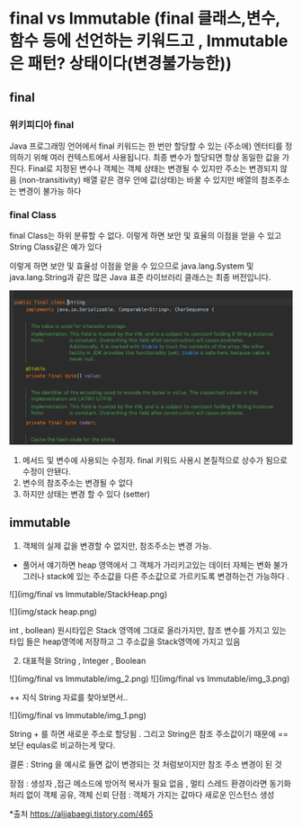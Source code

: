
# final vs Immutable (final 클래스,변수,함수 등에 선언하는  키워드고  , Immutable은 패턴? 상태이다(변경불가능한))
## final 


### 위키피디아 final


Java 프로그래밍 언어에서 final 키워드는 한 번만 할당할 수 있는 (주소에)
엔터티를 정의하기 위해 여러 컨텍스트에서 사용됩니다.
최종 변수가 할당되면 항상 동일한 값을 가진다.
Final로 지정된 변수나 객체는  객체 상태는 변경될 수 있지만 주소는 변경되지 않음 (non-transitivity)
배열 같은 경우 안에 값(상태)는 바꿀 수 있지만 배열의 참조주소는 변경이 불가능 하다

### final Class
final Class는 하위 분류할 수 없다.
이렇게 하면 보안 및 효율의 이점을 얻을 수 있고 String Class같은 예가 있다

이렇게 하면 보안 및 효율성 이점을 얻을 수 있으므로 java.lang.System 및 java.lang.String과 같은 
많은 Java 표준 라이브러리 클래스는 최종 버전입니다.


![](img/String/String1.png)


 1. 메서드 및 변수에 사용되는 수정자. final 키워드 사용시 본질적으로 상수가 됨으로 수정이 안됀다.
 2. 변수의 참조주소는 변경될 수 없다
 3. 하지만 상태는 변경 할 수 있다 (setter)


## immutable
 1. 객체의 실제 값을 변경할 수 없지만, 참조주소는 변경 가능.  
 + 풀어서 얘기하면 heap 영역에서 그 객체가 가리키고있는 데이터 자체는 변화 불가 그러나 stack에 있는 주소값을 다른 주소값으로 가르키도록 변경하는건 가능하다 .



![](img/final vs Immutable/StackHeap.png)

![](img/stack heap.png)

int , bollean) 원시타입은 Stack 영역에 그대로 올라가지만, 참조 변수를 가지고 있는 타입 들은 heap영역에 저장하고 그 주소값을 Stack영역에 가지고 있음


 2. 대표적을 String , Integer , Boolean

![](img/final vs Immutable/img_2.png)
![](img/final vs Immutable/img_3.png)


++ 지식 String 자료를 찾아보면서.. 

![](img/final vs Immutable/img_1.png)

String + 를 하면 새로운 주소로 할당됨 .
그리고 String은 참조 주소값이기 때문에 == 보단 equlas로 비교하는게 맞다.

결론 : String 을 예시로 들면 값이 변경되는 것 처럼보이지만 참조 주소 변경이 된 것 
 
 장점 : 생성자 ,접근 메소드에 방어적 복사가 필요 없음 , 멀티 스레드 환경이라면 동기화 처리 없이 객체 공유, 객체 신뢰
 단점 : 객체가 가지는 값마다 새로운 인스턴스 생성 

*출처 https://aljjabaegi.tistory.com/465


